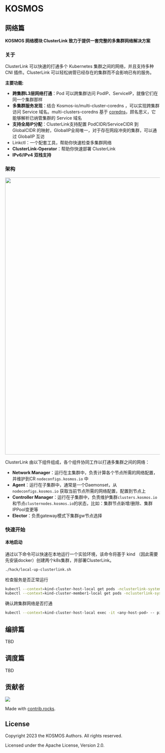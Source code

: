 # KOSMOS

## 网络篇
**KOSMOS 网络模块 ClusterLink 致力于提供一套完整的多集群网络解决方案**

### 关于

ClusterLink 可以快速的打通多个 Kubernetes 集群之间的网络，并且支持多种 CNI 插件。ClusterLink 可以轻松纳管已经存在的集群而不会影响已有的服务。

**主要功能**:
- **跨集群L3层网络打通**：Pod 可以跨集群访问 PodIP、ServiceIP，就像它们在同一个集群那样
- **多集群服务发现**：结合 Kosmos-io/multi-cluster-coredns ，可以实现跨集群访问 Service 域名。multi-clusters-coredns 基于 [coredns](https://github.com/coredns/coredns)，顾名思义，它能够解析已纳管集群的 Service 域名
- **支持全局IP分配**：ClusterLink支持配置 PodCIDR/ServiceCIDR 到 GlobalCIDR 的映射，GlobalIP全局唯一，对于存在网段冲突的集群，可以通过 GlobalIP 互访
- Linkctl：一个配套工具，帮助你快速检查多集群网络
- **ClusterLink-Operator**：帮助你快速部署 ClusterLink
- **IPv6/IPv4 双栈支持**

### 架构

<div><img src="./docs/images/clusterlink-arch.png" style="width:900px;" /></div>

ClusterLink 由以下组件组成，各个组件协同工作以打通多集群之间的网络：

- **Network Manager**：运行在主集群中，负责计算各个节点所需的网络配置，并维护到CR `nodeconfigs.kosmos.io` 中
- **Agent**：运行在子集群中，通常是一个Daemonset，从 `nodeconfigs.kosmos.io` 获取当前节点所需的网络配置，配置到节点上
- **Controller Manager**：运行在子集群中，负责维护集群`clusters.kosmos.io`和节点`clusternodes.kosmos.io`的状态，比如：集群节点新增/删除、集群IPPool变更等
- **Elector**：负责gateway模式下集群gw节点选择

### 快速开始

#### 本地启动
通过以下命令可以快速在本地运行一个实验环境，该命令将基于 kind （因此需要先安装docker）创建两个k8s集群，并部署ClusterLink。
```bash
./hack/local-up-clusterlink.sh
```
检查服务是否正常运行
```bash
kubectl --context=kind-cluster-host-local get pods -nclusterlink-system
kubectl --context=kind-cluster-member1-local get pods -nclusterlink-system
```
确认跨集群网络是否打通
```bash
kubectl --context=kind-cluster-host-local exec -it <any-host-pod> -- ping <any-member1-pod-ip>
```

## 编排篇
TBD

## 调度篇
TBD

## 贡献者

<a href="https://github.com/kosmos-io/clusterlink/graphs/contributors">
  <img src="https://contrib.rocks/image?repo=kosmos-io/clusterlink" />
</a>

Made with [contrib.rocks](https://contrib.rocks).

## License
Copyright 2023 the KOSMOS Authors. All rights reserved.

Licensed under the Apache License, Version 2.0.